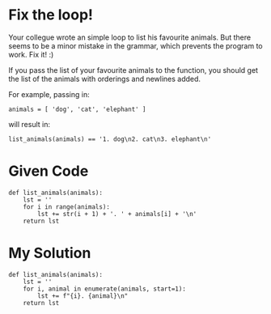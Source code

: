 # Fix the loop!

Your collegue wrote an simple loop to list his favourite animals. But there seems to be a minor mistake in the grammar, which prevents the program to work. Fix it! :)

If you pass the list of your favourite animals to the function, you should get the list of the animals with orderings and newlines added.

For example, passing in:
```
animals = [ 'dog', 'cat', 'elephant' ]
```

will result in:
```
list_animals(animals) == '1. dog\n2. cat\n3. elephant\n'
```

# Given Code

```{python}
def list_animals(animals):
    lst = ''
    for i in range(animals):
        lst += str(i + 1) + '. ' + animals[i] + '\n'
    return lst
```

# My Solution

```{python}
def list_animals(animals):
    lst = ''
    for i, animal in enumerate(animals, start=1):
        lst += f"{i}. {animal}\n"
    return lst
```
